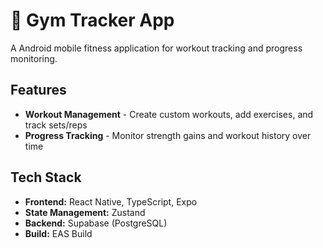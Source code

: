 # 💪 Gym Tracker App

A Android mobile fitness application for workout tracking and progress monitoring.

## Features

- **Workout Management** - Create custom workouts, add exercises, and track sets/reps
- **Progress Tracking** - Monitor strength gains and workout history over time

## Tech Stack

- **Frontend:** React Native, TypeScript, Expo
- **State Management:** Zustand
- **Backend:** Supabase (PostgreSQL)
- **Build:** EAS Build 
